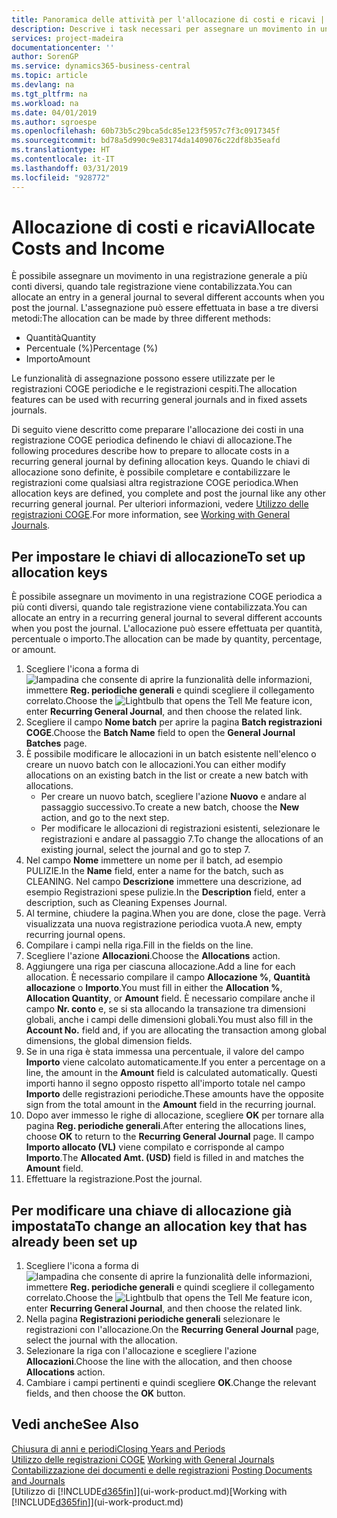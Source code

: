```yaml
---
title: Panoramica delle attività per l'allocazione di costi e ricavi | Documenti Microsoft
description: Descrive i task necessari per assegnare un movimento in una registrazione COGE a più conti diversi, quando tale registrazione viene contabilizzata.
services: project-madeira
documentationcenter: ''
author: SorenGP
ms.service: dynamics365-business-central
ms.topic: article
ms.devlang: na
ms.tgt_pltfrm: na
ms.workload: na
ms.date: 04/01/2019
ms.author: sgroespe
ms.openlocfilehash: 60b73b5c29bca5dc85e123f5957c7f3c0917345f
ms.sourcegitcommit: bd78a5d990c9e83174da1409076c22df8b35eafd
ms.translationtype: HT
ms.contentlocale: it-IT
ms.lasthandoff: 03/31/2019
ms.locfileid: "928772"
---
```

# <a name="allocate-costs-and-income"></a><span data-ttu-id="902c1-103">Allocazione di costi e ricavi</span><span class="sxs-lookup"><span data-stu-id="902c1-103">Allocate Costs and Income</span></span>
<span data-ttu-id="902c1-104">È possibile assegnare un movimento in una registrazione generale a più conti diversi, quando tale registrazione viene contabilizzata.</span><span class="sxs-lookup"><span data-stu-id="902c1-104">You can allocate an entry in a general journal to several different accounts when you post the journal.</span></span> <span data-ttu-id="902c1-105">L'assegnazione può essere effettuata in base a tre diversi metodi:</span><span class="sxs-lookup"><span data-stu-id="902c1-105">The allocation can be made by three different methods:</span></span>

* <span data-ttu-id="902c1-106">Quantità</span><span class="sxs-lookup"><span data-stu-id="902c1-106">Quantity</span></span>
* <span data-ttu-id="902c1-107">Percentuale (%)</span><span class="sxs-lookup"><span data-stu-id="902c1-107">Percentage (%)</span></span>
* <span data-ttu-id="902c1-108">Importo</span><span class="sxs-lookup"><span data-stu-id="902c1-108">Amount</span></span>

<span data-ttu-id="902c1-109">Le funzionalità di assegnazione possono essere utilizzate per le registrazioni COGE periodiche e le registrazioni cespiti.</span><span class="sxs-lookup"><span data-stu-id="902c1-109">The allocation features can be used with recurring general journals and in fixed assets journals.</span></span>
<!--You can also distribute the cost or revenue of a line to an intercompany partner when you post a sales or purchase document. When you post the document, a line will be posted in your general journal, and a corresponding line will be created in the intercompany outbox.-->

<span data-ttu-id="902c1-110">Di seguito viene descritto come preparare l'allocazione dei costi in una registrazione COGE periodica definendo le chiavi di allocazione.</span><span class="sxs-lookup"><span data-stu-id="902c1-110">The following procedures describe how to prepare to allocate costs in a recurring general journal by defining allocation keys.</span></span> <span data-ttu-id="902c1-111">Quando le chiavi di allocazione sono definite, è possibile completare e contabilizzare le registrazioni come qualsiasi altra registrazione COGE periodica.</span><span class="sxs-lookup"><span data-stu-id="902c1-111">When allocation keys are defined, you complete and post the journal like any other recurring general journal.</span></span> <span data-ttu-id="902c1-112">Per ulteriori informazioni, vedere [Utilizzo delle registrazioni COGE](ui-work-general-journals.md).</span><span class="sxs-lookup"><span data-stu-id="902c1-112">For more information, see [Working with General Journals](ui-work-general-journals.md).</span></span>

## <a name="to-set-up-allocation-keys"></a><span data-ttu-id="902c1-113">Per impostare le chiavi di allocazione</span><span class="sxs-lookup"><span data-stu-id="902c1-113">To set up allocation keys</span></span>
<span data-ttu-id="902c1-114">È possibile assegnare un movimento in una registrazione COGE periodica a più conti diversi, quando tale registrazione viene contabilizzata.</span><span class="sxs-lookup"><span data-stu-id="902c1-114">You can allocate an entry in a recurring general journal to several different accounts when you post the journal.</span></span> <span data-ttu-id="902c1-115">L'allocazione può essere effettuata per quantità, percentuale o importo.</span><span class="sxs-lookup"><span data-stu-id="902c1-115">The allocation can be made by quantity, percentage, or amount.</span></span>
1. <span data-ttu-id="902c1-116">Scegliere l'icona a forma di ![lampadina che consente di aprire la funzionalità delle informazioni](media/ui-search/search_small.png "Informazioni sull'operazione che si desidera eseguire"), immettere **Reg. periodiche generali** e quindi scegliere il collegamento correlato.</span><span class="sxs-lookup"><span data-stu-id="902c1-116">Choose the ![Lightbulb that opens the Tell Me feature](media/ui-search/search_small.png "Tell me what you want to do") icon, enter **Recurring General Journal**, and then choose the related link.</span></span>
2. <span data-ttu-id="902c1-117">Scegliere il campo **Nome batch** per aprire la pagina **Batch registrazioni COGE**.</span><span class="sxs-lookup"><span data-stu-id="902c1-117">Choose the **Batch Name** field to open the **General Journal Batches** page.</span></span>
3. <span data-ttu-id="902c1-118">È possibile modificare le allocazioni in un batch esistente nell'elenco o creare un nuovo batch con le allocazioni.</span><span class="sxs-lookup"><span data-stu-id="902c1-118">You can either modify allocations on an existing batch in the list or create a new batch with allocations.</span></span>
   * <span data-ttu-id="902c1-119">Per creare un nuovo batch, scegliere l'azione **Nuovo** e andare al passaggio successivo.</span><span class="sxs-lookup"><span data-stu-id="902c1-119">To create a new batch, choose the **New** action, and go to the next step.</span></span>
   * <span data-ttu-id="902c1-120">Per modificare le allocazioni di registrazioni esistenti, selezionare le registrazioni e andare al passaggio 7.</span><span class="sxs-lookup"><span data-stu-id="902c1-120">To change the allocations of an existing journal, select the journal and go to step 7.</span></span>    
4. <span data-ttu-id="902c1-121">Nel campo **Nome** immettere un nome per il batch, ad esempio PULIZIE.</span><span class="sxs-lookup"><span data-stu-id="902c1-121">In the **Name** field, enter a name for the batch, such as CLEANING.</span></span> <span data-ttu-id="902c1-122">Nel campo **Descrizione** immettere una descrizione, ad esempio Registrazioni spese pulizie.</span><span class="sxs-lookup"><span data-stu-id="902c1-122">In the **Description** field, enter a description, such as Cleaning Expenses Journal.</span></span>
5. <span data-ttu-id="902c1-123">Al termine, chiudere la pagina.</span><span class="sxs-lookup"><span data-stu-id="902c1-123">When you are done, close the page.</span></span> <span data-ttu-id="902c1-124">Verrà visualizzata una nuova registrazione periodica vuota.</span><span class="sxs-lookup"><span data-stu-id="902c1-124">A new, empty recurring journal opens.</span></span>
6. <span data-ttu-id="902c1-125">Compilare i campi nella riga.</span><span class="sxs-lookup"><span data-stu-id="902c1-125">Fill in the fields on the line.</span></span>
7. <span data-ttu-id="902c1-126">Scegliere l'azione **Allocazioni**.</span><span class="sxs-lookup"><span data-stu-id="902c1-126">Choose the **Allocations** action.</span></span>
8. <span data-ttu-id="902c1-127">Aggiungere una riga per ciascuna allocazione.</span><span class="sxs-lookup"><span data-stu-id="902c1-127">Add a line for each allocation.</span></span> <span data-ttu-id="902c1-128">È necessario compilare il campo **Allocazione %**, **Quantità allocazione** o **Importo**.</span><span class="sxs-lookup"><span data-stu-id="902c1-128">You must fill in either the **Allocation %**, **Allocation Quantity**, or **Amount** field.</span></span> <span data-ttu-id="902c1-129">È necessario compilare anche il campo **Nr. conto** e, se si sta allocando la transazione tra dimensioni globali, anche i campi delle dimensioni globali.</span><span class="sxs-lookup"><span data-stu-id="902c1-129">You must also fill in the **Account No.** field and, if you are allocating the transaction among global dimensions, the global dimension fields.</span></span>
9. <span data-ttu-id="902c1-130">Se in una riga è stata immessa una percentuale, il valore del campo **Importo** viene calcolato automaticamente.</span><span class="sxs-lookup"><span data-stu-id="902c1-130">If you enter a percentage on a line, the amount in the **Amount** field is calculated automatically.</span></span> <span data-ttu-id="902c1-131">Questi importi hanno il segno opposto rispetto all'importo totale nel campo **Importo** delle registrazioni periodiche.</span><span class="sxs-lookup"><span data-stu-id="902c1-131">These amounts have the opposite sign from the total amount in the **Amount** field in the recurring journal.</span></span>
10. <span data-ttu-id="902c1-132">Dopo aver immesso le righe di allocazione, scegliere **OK** per tornare alla pagina **Reg. periodiche generali**.</span><span class="sxs-lookup"><span data-stu-id="902c1-132">After entering the allocations lines, choose **OK** to return to the **Recurring General Journal** page.</span></span> <span data-ttu-id="902c1-133">Il campo **Importo allocato (VL)** viene compilato e corrisponde al campo **Importo**.</span><span class="sxs-lookup"><span data-stu-id="902c1-133">The **Allocated Amt. (USD)** field is filled in and matches the **Amount** field.</span></span>
11. <span data-ttu-id="902c1-134">Effettuare la registrazione.</span><span class="sxs-lookup"><span data-stu-id="902c1-134">Post the journal.</span></span>

## <a name="to-change-an-allocation-key-that-has-already-been-set-up"></a><span data-ttu-id="902c1-135">Per modificare una chiave di allocazione già impostata</span><span class="sxs-lookup"><span data-stu-id="902c1-135">To change an allocation key that has already been set up</span></span>
1. <span data-ttu-id="902c1-136">Scegliere l'icona a forma di ![lampadina che consente di aprire la funzionalità delle informazioni](media/ui-search/search_small.png "Informazioni sull'operazione che si desidera eseguire"), immettere **Reg. periodiche generali** e quindi scegliere il collegamento correlato.</span><span class="sxs-lookup"><span data-stu-id="902c1-136">Choose the ![Lightbulb that opens the Tell Me feature](media/ui-search/search_small.png "Tell me what you want to do") icon, enter **Recurring General Journal**, and then choose the related link.</span></span>
2. <span data-ttu-id="902c1-137">Nella pagina **Registrazioni periodiche generali** selezionare le registrazioni con l'allocazione.</span><span class="sxs-lookup"><span data-stu-id="902c1-137">On the **Recurring General Journal** page, select the journal with the allocation.</span></span>
3. <span data-ttu-id="902c1-138">Selezionare la riga con l'allocazione e scegliere l'azione **Allocazioni**.</span><span class="sxs-lookup"><span data-stu-id="902c1-138">Choose the line with the allocation, and then choose **Allocations** action.</span></span>
4. <span data-ttu-id="902c1-139">Cambiare i campi pertinenti e quindi scegliere **OK**.</span><span class="sxs-lookup"><span data-stu-id="902c1-139">Change the relevant fields, and then choose the **OK** button.</span></span>

## <a name="see-also"></a><span data-ttu-id="902c1-140">Vedi anche</span><span class="sxs-lookup"><span data-stu-id="902c1-140">See Also</span></span>
[<span data-ttu-id="902c1-141">Chiusura di anni e periodi</span><span class="sxs-lookup"><span data-stu-id="902c1-141">Closing Years and Periods</span></span>](year-close-years-periods.md)  
<span data-ttu-id="902c1-142">[Utilizzo delle registrazioni COGE](ui-work-general-journals.md)  </span><span class="sxs-lookup"><span data-stu-id="902c1-142">[Working with General Journals](ui-work-general-journals.md)  </span></span>  
<span data-ttu-id="902c1-143">[Contabilizzazione dei documenti e delle registrazioni](ui-post-documents-journals.md)  </span><span class="sxs-lookup"><span data-stu-id="902c1-143">[Posting Documents and Journals](ui-post-documents-journals.md)  </span></span>  
<span data-ttu-id="902c1-144">[Utilizzo di [!INCLUDE[d365fin](includes/d365fin_md.md)]](ui-work-product.md)</span><span class="sxs-lookup"><span data-stu-id="902c1-144">[Working with [!INCLUDE[d365fin](includes/d365fin_md.md)]](ui-work-product.md)</span></span>
